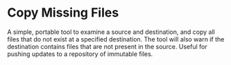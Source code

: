 # Copy Missing Files

A simple, portable tool to examine a source and destination, and copy all files that do not exist at a specified destination. The tool will also warn if the destination contains files that are not present in the source. Useful for pushing updates to a repository of immutable files.

